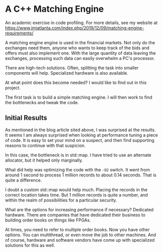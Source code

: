 # A C++ Matching Engine

An academic exercise in code profiling. For more details, see my website at 
https://www.jmjatlanta.com/index.php/2019/12/09/matching-engine-requirements/

A matching engine engine is used in the financial markets. Not only do the exchanges need them, anyone who wants to keep
track of the bids and offers must also implement one. With the large quantity of data leaving the exchanges, processing 
such data can easily overwhelm a PC's processor.

There are high-tech solutions. Often, splitting the task into smaller components will help. Specialized hardware is also
available.

At what point does this become needed? I would like to find out in this project.

The first task is to build a simple matching engine. I will then work to find the bottlenecks and tweak the code.

## Initial Results

As mentioned in the blog article sited above, I was surprised at the results. It seems I am always surprised when looking
at performance tuning a piece of code. It is easy to set your mind on a suspect, and then find supporting reasons to
continue with that suspicion.

In this case, the bottleneck is in std::map. I have tried to use an alternate allocator, but it helped only marginally.

What did help was optimizing the code with the `-O2` switch. It went from around 1 second to process 1 million records
to about 0.14 seconds. That is quite a difference.

I doubt a custom std::map would help much. Placing the records in the correct location takes time. But 1 million records
is quite a number, and within the realm of possibilities for a particular security.

What are the options for increasing performance if necessary? Dedicated hardware. There are companies that have dedicated
their business to building order books on things like FPGAs. 

At times, you need to refer to multiple order books. Now you have other options. You can multithread, or even move the
job to other machines. And of course, hardware and software vendors have come up with specialized solutions for this as
well.

